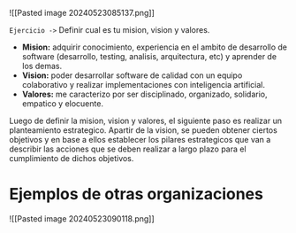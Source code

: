 ![[Pasted image 20240523085137.png]]

`Ejercicio ->` Definir cual es tu mision, vision y valores.
- **Mision:** adquirir conocimiento, experiencia en el ambito de desarrollo de software (desarrollo, testing, analisis, arquitectura, etc) y aprender de los demas. 
- **Vision:** poder desarrollar software de calidad con un equipo colaborativo y realizar implementaciones con inteligencia artificial.
- **Valores:** me caracterizo por ser disciplinado, organizado, solidario, empatico y elocuente.

Luego de definir la mision, vision y valores, el siguiente paso es realizar un planteamiento estrategico. Apartir de la vision, se pueden obtener ciertos objetivos y en base a ellos establecer los pilares estrategicos que van a describir las acciones que se deben realizar a largo plazo para el cumplimiento de dichos objetivos.

# Ejemplos de otras organizaciones

![[Pasted image 20240523090118.png]]

